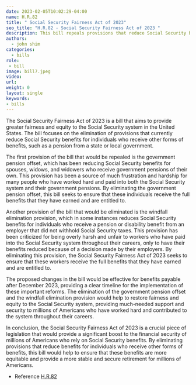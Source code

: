 ```yaml
---
date: 2023-02-05T10:02:29-04:00
name: H.R.82 
title: " Social Security Fairness Act of 2023"
seo_title: "H.R.82 - Social Security Fairness Act of 2023 "
description: This bill repeals provisions that reduce Social Security benefits for individuals who receive other benefits, such as a pension from a state or local government.
authors:
  - john shim
categories:
  - bills
role:
 - bill
image: bill7.jpeg
video:
url: 
weight: 0
layout: single
keywords:
- bills
---
```


The Social Security Fairness Act of 2023 is a bill that aims to provide greater fairness and equity to the Social Security system in the United States. The bill focuses on the elimination of provisions that currently reduce Social Security benefits for individuals who receive other forms of benefits, such as a pension from a state or local government.

The first provision of the bill that would be repealed is the government pension offset, which has been reducing Social Security benefits for spouses, widows, and widowers who receive government pensions of their own. This provision has been a source of much frustration and hardship for many people who have worked hard and paid into both the Social Security system and their government pensions. By eliminating the government pension offset, this bill seeks to ensure that these individuals receive the full benefits that they have earned and are entitled to.

Another provision of the bill that would be eliminated is the windfall elimination provision, which in some instances reduces Social Security benefits for individuals who receive a pension or disability benefit from an employer that did not withhold Social Security taxes. This provision has been criticized for being overly harsh and unfair to workers who have paid into the Social Security system throughout their careers, only to have their benefits reduced because of a decision made by their employers. By eliminating this provision, the Social Security Fairness Act of 2023 seeks to ensure that these workers receive the full benefits that they have earned and are entitled to.

The proposed changes in the bill would be effective for benefits payable after December 2023, providing a clear timeline for the implementation of these important reforms. The elimination of the government pension offset and the windfall elimination provision would help to restore fairness and equity to the Social Security system, providing much-needed support and security to millions of Americans who have worked hard and contributed to the system throughout their careers.

In conclusion, the Social Security Fairness Act of 2023 is a crucial piece of legislation that would provide a significant boost to the financial security of millions of Americans who rely on Social Security benefits. By eliminating provisions that reduce benefits for individuals who receive other forms of benefits, this bill would help to ensure that these benefits are more equitable and provide a more stable and secure retirement for millions of Americans.

- Reference
[H.R.82 ](https://www.congress.gov/bill/118th-congress/house-bill/82)
